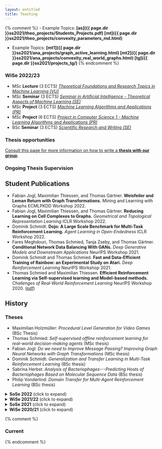 ```yaml
---
layout: entitled
title: Teaching
---
```



{% comment %}
    - Example Topics: **[as]({{ page.dir }}ss2021/theo_projects/Students_Projects.pdf) [mt]({{ page.dir }}ss2021/theo_projects/convexity_parameters_md.html)**
   - Example Topics: **[mt1]({{ page.dir }}ss2021/ana_projects/graph_active_learning.html) [mt2]({{ page.dir }}ss2021/ana_projects/convexity_real_world_graphs.html) [tg]({{ page.dir }}ss2021/projects_tg/)**
{% endcomment %}


### WiSe 2022/23

<ul>
<li> MSc <b>Lecture</b> (3 ECTS) <a href="./ws2223/tfrtML.html"><i>Theoretical Foundations and Research Topics in Machine Learning (VU)</i></a></li>
<li> MSc <b>Seminar</b> (3 ECTS) <a href="./ws2223/seminar_msc.html"><i>Seminar in Artificial Intelligence - Theoretical Aspects of Machine Learning (SE)</i></a></li>
<li> MSc <b>Project</b> (3 ECTS) <a href="./ws2223/ana.html"><i>Machine Learning Algorithms and Applications (PR)</i></a></li>
<li> MSc <b>Project</b> (6 ECTS) <a href="./ws2223/ana6ects.html"><i>Project in Computer Science 1 - Machine Learning Algorithms and Applications (PR)</i></a></li>
<li> BSc <b>Seminar</b> (3 ECTS) <a href="./ws2223/seminar_bsc.html"><i>Scientific Research and Writing (SE)</i></a></li>
</ul>

### Thesis opportunities

<a href="./ws2223/thesis.html">Consult this page for more information on how to write a <b>thesis with our group</b></a>.

### Ongoing Thesis Supervision



## Student Publications

 - Fabian Jogl, Maximilian Thiessen, and Thomas Gärtner. **Weisfeiler and Leman Return with Graph Transformations.** Mining and Learning with Graphs ECMLPKDD Workshop 2022.
 - Fabian Jogl, Maximilian Thiessen, and Thomas Gärtner. **Reducing Learning on Cell Complexes to Graphs.** _Geometrical and Topological Representation Learning_ ICLR Workshop 2022.
 - Dominik Schmidt. **Dojo: A Large Scale Benchmark for Multi-Task Reinforcement Learning.** _Agent Learning in Open-Endedness_ ICLR Workshop 2022.
 - Fares Meghdouri, Thomas Schmied, Tanja Zseby, and Thomas Gärtner. **Conditional Network Data Balancing With GANs.** _Deep Generative Models and Downstream Applications_ NeurIPS Workshop 2021. 
 - Dominik Schmidt and Thomas Schmied. **Fast and Data-Efficient Training of Rainbow: an Experimental Study on Atari.** _Deep Reinforcement Learning_ NeurIPS Workshop 2021.
 - Thomas Schmied and Maximilian Thiessen. **Efficient Reinforcement Learning via Self-supervised learning and Model-based methods.** _Challenges of Real-World Reinforcement Learning_ NeurIPS Workshop 2020. ([pdf](https://maxthiessen.ml/publication/schmied2020efficient/schmied2020efficient.pdf))

 
 
 
## History

### Theses

 - Maximilian Holzmüller: *Procedural Level Generation for Video Games* (BSc Thesis)
 - Thomas Schmied: *Self-supervised offline reinforcement learning for real-world decision-making agents* (MSc thesis)
 - Fabian Jogl: *Do we need to Improve Message Passing? Improving Graph Neural Networks with Graph Transformations* (MSc thesis)
 - Dominik Schmidt: *Generalization and Transfer Learning in Multi-Task Reinforcement Learning* (BSc thesis)
 - Sabrina Herbst: *Analysis of Bacteriophages---Predicting Hosts of Bacteriophages Based on
Molecular Sequence Data* (BSc thesis)
 - Philip Vonderlind: *Domain Transfer for Multi-Agent Reinforcement Learning* (BSc thesis)


<details>
  <summary><b>SoSe 2022</b> (click to expand)</summary>

<ul>
<li> MSc <b>Lecture</b> <a href="./sose22/tfrtML.html"><i>Theoretical Foundations and Research Topics in Machine Learning (VU)</i></a></li>
<li> MSc <b>Seminar</b> <a href="./sose22/seminar_msc.html"><i>Theoretical Aspects of Machine Learning Algorithms (SE)</i></a></li>
<li> MSc <b>Project</b> <a href="./sose22/ana.html"><i>Machine Learning Algorithms and Applications (PR)</i></a></li>
<li> BSc <b>Seminar</b> <a href="./sose22/seminar_bsc.html"><i>Scientific Research and Writing (SE)</i></a></li>
</ul>

</details>


<details>
  <summary><b>WiSe 2021/22</b> (click to expand)</summary>

<ul>
<li> MSc <b>Lecture</b> <a href="./ws2122/tfrtML.html"><i>Theoretical Foundations and Research Topics in Machine Learning (VU)</i></a></li>
<li>MSc <b>Seminar</b> <a href="./ws2122/seminar_msc.html"><i>Theoretical Aspects of Machine Learning (SE)</i></a> 
</li>

<li> MSc <b>Project</b> <i>Machine Learning Theory (PR)</i> 
{% comment %} 
<br>We are happy to supervise machine learning theory projects that are connected to our research interests. Examples are:
{% include liq_filter.html term="ws2122" projs="theo_projects" %}
For other topics you will need to describe the scientific merit and novelty on the machine learning side. It is very important to narrow down the rough topic to a tentative research question and approach of interest to us. The research question should not have been answered previously and the answer needs to be verifyable.
To answer the question, typically one has conduct a mathematical proof.
{% endcomment %}
</li>
<li> MSc <b>Project</b> <i>Machine Learning Algorithms and Applications (PR)</i>
{% comment %} 
<br>We are happy to supervise machine learning algorithm and application related projects that are connected to our research interests. Examples are:
{% include liq_filter.html term="ws2122" projs="ana_projects" %}
For other topics you will need to describe the scientific merit and novelty. It is very important to narrow down the rough topic to a tentative research question and approach of interest to us. The research question should not have been answered previously and the answer needs to be verifyable. To answer the question, typically one has to implement some machine learning algorithms and apply them to dataset or implement an interesting application that uses machine learning.
{% endcomment %}
</li>
<li> BSc <b>Seminar</b> <a href="./ws2122/seminar_bsc.html"><i>Scientific Research and Writing (SE)</i></a></li>
</ul>

</details>
 
<details>
  <summary><b>SoSe 2021</b> (click to expand)</summary>

<ul>
<li> MSc <b>Lecture</b> <a href="./sose21/tfrtML.html"><i>Theoretical Foundations and Research Topics in Machine Learning (VU)</i></a></li>
<li>MSc <b>Seminar</b> <a href="./sose21/seminar_msc.html"><i>Theoretical Aspects of Machine Learning (SE)</i></a> 
</li>

<li> MSc <b>Project</b> <i>Machine Learning Theory (PR)</i> 
{% comment %} 
<br>We are happy to supervise machine learning theory projects that are connected to our research interests. Examples are:
{% include liq_filter.html term="sose21" projs="theo_projects" %}
For other topics you will need to describe the scientific merit and novelty on the machine learning side. It is very important to narrow down the rough topic to a tentative research question and approach of interest to us. The research question should not have been answered previously and the answer needs to be verifyable.
To answer the question, typically one has conduct a mathematical proof.
{% endcomment %}
</li>
<li> MSc <b>Project</b> <i>Machine Learning Algorithms and Applications (PR)</i>
{% comment %} 
<br>We are happy to supervise machine learning algorithm and application related projects that are connected to our research interests. Examples are:
{% include liq_filter.html term="sose21" projs="ana_projects" %}
For other topics you will need to describe the scientific merit and novelty. It is very important to narrow down the rough topic to a tentative research question and approach of interest to us. The research question should not have been answered previously and the answer needs to be verifyable. To answer the question, typically one has to implement some machine learning algorithms and apply them to dataset or implement an interesting application that uses machine learning.
{% endcomment %}
</li>
<li> BSc <b>Seminar</b> <a href="./sose21/seminar_bsc.html"><i>Scientific Research and Writing (SE)</i></a></li>
</ul>

</details>

<details>
  <summary><b>WiSe 2020/21</b> (click to expand)</summary>

- MSc **Lecture** [*Theoretical Foundations and Research Topics in Machine Learning* (VU)](./ws2021/tfrtML.html)
- MSc **Seminar** [*Theoretical Aspects of Machine Learning* (SE)](./ws2021/seminar_msc.html)
- MSc **Project** *Machine Learning Algorithms and Applications* (PR) 
   - Topics: **[tg](./ws2021/projects_tg.html) [jr](./ws2021/projects_jr.html) [as](./ws2021/projects_as.html)**
- BSc **Seminar** [*Scientific Research and Writing* (SE)](./ws2021/seminar_bsc.html)


</details>







 
{% comment %} 

### Current
{% endcomment %}
